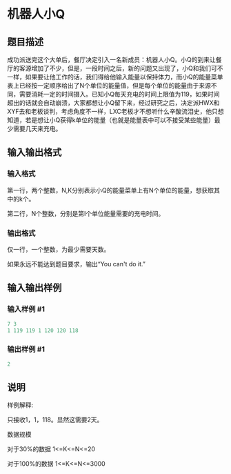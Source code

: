 # 机器人小Q

## 题目描述

成功派送完这个大单后，餐厅决定引入一名新成员：机器人小Q。小Q的到来让餐厅的客源增加了不少，但是，一段时间之后，新的问题又出现了，小Q和我们可不一样，如果要让他工作的话，我们得给他输入能量以保持体力，而小Q的能量菜单表上已经按一定顺序给出了N个单位的能量值，但是每个单位的能量由于来源不同，需要消耗一定的时间摄入。已知小Q每天充电的时间上限值为119，如果时间超出的话就会自动崩溃，大家都想让小Q留下来，经过研究之后，决定派HWX和XYF去和老板谈判，考虑角度不一样，LXC老板才不想听什么辛酸流泪史，他只想知道，若是想让小Q获得k单位的能量（也就是能量表中可以不接受某些能量）最少需要几天来充电。

## 输入输出格式

### 输入格式

第一行，两个整数，N,K分别表示小Q的能量菜单上有N个单位的能量，想获取其中的k个。

第二行，N个整数，分别是第I个单位能量需要的充电时间。

### 输出格式

仅一行，一个整数，为最少需要天数。

如果永远不能达到题目要求，输出“You can't do it.”

## 输入输出样例

### 输入样例 #1

```cpp
7 3
1 119 119 1 120 120 118

```
### 输出样例 #1

```cpp
2

```
## 说明

样例解释:

只接收1，1，118。显然这需要2天。

数据规模

对于30%的数据 1<=K<=N<=20

对于100%的数据 1<=K<=N<=3000

